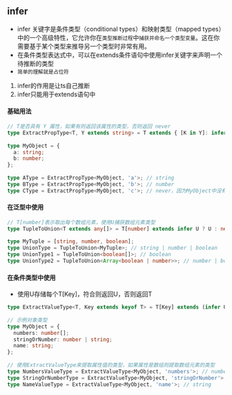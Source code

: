 ## infer
* infer 关键字是条件类型（conditional types）和映射类型（mapped types）中的一个高级特性，它允许你在`类型推断过程`中`捕获并命名一个类型变量`。这在你需要基于某个类型来推导另一个类型时非常有用。
* 在条件类型表达式中，可以在extends条件语句中使用infer关键字来声明一个待推断的类型
* `简单的理解就是占位符`
1. infer的作用是让ts自己推断
2. infer只能用于extends语句中


#### 基础用法
```typescript
// T是否具有 Y 属性，如果有则返回该属性的类型，否则返回 never
type ExtractPropType<T, Y extends string> = T extends { [K in Y]: infer P } ? P : never;  
  
type MyObject = {  
  a: string;  
  b: number;  
};  
  
type AType = ExtractPropType<MyObject, 'a'>; // string  
type BType = ExtractPropType<MyObject, 'b'>; // number  
type CType = ExtractPropType<MyObject, 'c'>; // never，因为MyObject中没有'c'属性
```

#### 在泛型中使用
```typescript
// T[number]表示取出每个数组元素，使用U捕获数组元素类型
type TupleToUnion<T extends any[]> = T[number] extends infer U ? U : never;  
  
type MyTuple = [string, number, boolean];  
type UnionType = TupleToUnion<MyTuple>; // string | number | boolean
type UnionType1 = TupleToUnion<boolean[]>; // boolean
type UnionType2 = TupleToUnion<Array<boolean | number>>; // number | boolean
```

#### 在条件类型中使用
* 使用U存储每个T[Key]，符合则返回U，否则返回T
```typescript
type ExtractValueType<T, Key extends keyof T> = T[Key] extends (infer U)[] ? U : T[Key];  
  
// 示例对象类型  
type MyObject = {  
  numbers: number[];  
  stringOrNumber: number | string;  
  name: string;  
};  
  
// 使用ExtractValueType来提取属性值的类型，如果属性是数组则提取数组元素的类型  
type NumbersValueType = ExtractValueType<MyObject, 'numbers'>; // number  
type StringOrNumberType = ExtractValueType<MyObject, 'stringOrNumber'>; // number | string  
type NameValueType = ExtractValueType<MyObject, 'name'>; // string  
```
